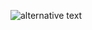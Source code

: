 ![alternative text](http://www.plantuml.com/plantuml/proxy?src=https://github.com/132nd-etcher/plantuml_test/raw/master/classes/pilot.puml?ttt=2)
